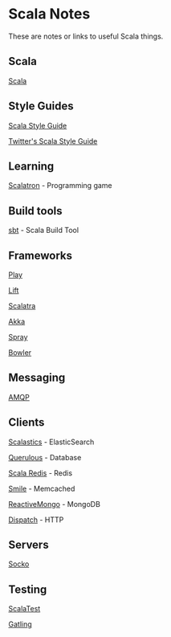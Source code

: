 # Scala Notes

These are notes or links to useful Scala things.

## Scala

[Scala](http://www.scala-lang.org)

## Style Guides

[Scala Style Guide](http://docs.scala-lang.org/style/)

[Twitter's Scala Style Guide](http://twitter.github.io/effectivescala/)

## Learning

[Scalatron](https://github.com/scalatron/scalatron) - Programming game

## Build tools

[sbt](http://www.scala-sbt.org) - Scala Build Tool

## Frameworks

[Play](http://www.playframework.com)

[Lift](http://liftweb.net)

[Scalatra](http://www.scalatra.org)

[Akka](http://akka.io)

[Spray](http://spray.io)

[Bowler](http://bowlerframework.org)

## Messaging

[AMQP](http://www.javacodegeeks.com/2012/04/connect-to-rabbitmq-amqp-using-scala.html)

## Clients

[Scalastics](https://github.com/bsadeh/scalastic) - ElasticSearch

[Querulous](https://github.com/nkallen/querulous) - Database

[Scala Redis](https://github.com/acrosa/scala-redis) - Redis

[Smile](https://github.com/robey/smile) - Memcached

[ReactiveMongo](http://reactivemongo.org) - MongoDB

[Dispatch](https://github.com/dispatch/dispatch) - HTTP

## Servers

[Socko](http://sockoweb.org)

## Testing

[ScalaTest](http://www.scalatest.org)

[Gatling](http://gatling-tool.org)
